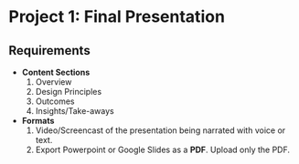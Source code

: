# Project 1: Final Presentation

## Requirements
- **Content Sections**
   1. Overview
   2. Design Principles
   3. Outcomes
   4. Insights/Take-aways
- **Formats**
   1. Video/Screencast of the presentation being narrated with voice or text.
   2. Export Powerpoint or Google Slides as a **PDF**. Upload only the PDF.
